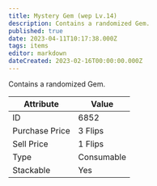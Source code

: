 ```yaml
---
title: Mystery Gem (wep Lv.14)
description: Contains a randomized Gem.
published: true
date: 2023-04-11T10:17:38.000Z
tags: items
editor: markdown
dateCreated: 2023-02-16T00:00:00.000Z
---
```


Contains a randomized Gem.

|Attribute|Value|
|-|-|
|ID|6852|
|Purchase Price|3 Flips|
|Sell Price|1 Flips|
|Type|Consumable|
|Stackable|Yes|

